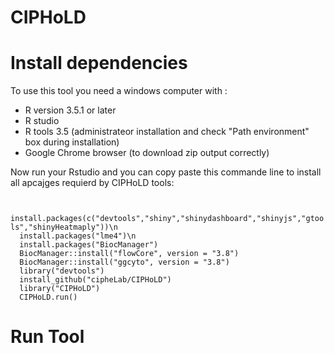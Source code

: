 # CIPHoLD
<h1> Install dependencies </h1>
To use this tool you need a windows computer with :
<ul>
  <li>R version 3.5.1 or later </li>
  <li>R studio </li>
  <li>R tools 3.5 (administrateor installation and check "Path environment" box during installation)</li>
  <li>Google Chrome browser (to download zip output correctly)</li>
</ul>
<p>Now run your Rstudio and you can copy paste this commande line to install all apcajges requierd by CIPHoLD tools: </p>

<code>
  install.packages(c("devtools","shiny","shinydashboard","shinyjs","gtools","shinyHeatmaply"))\n
  install.packages("lme4")\n
  install.packages("BiocManager")
  BiocManager::install("flowCore", version = "3.8")
  BiocManager::install("ggcyto", version = "3.8")
  library("devtools")
  install_github("cipheLab/CIPHoLD")
  library("CIPHoLD")
  CIPHoLD.run()
</code>

<h1> Run Tool </h1>
